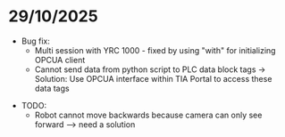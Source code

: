# 29/10/2025
* Bug fix:
  * Multi session with YRC 1000 - fixed by using "with" for initializing OPCUA client
  * Cannot send data from python script to PLC data block tags -> Solution: Use OPCUA interface within TIA Portal to access these data tags
- TODO:
  * Robot cannot move backwards because camera can only see forward --> need a solution  
  
